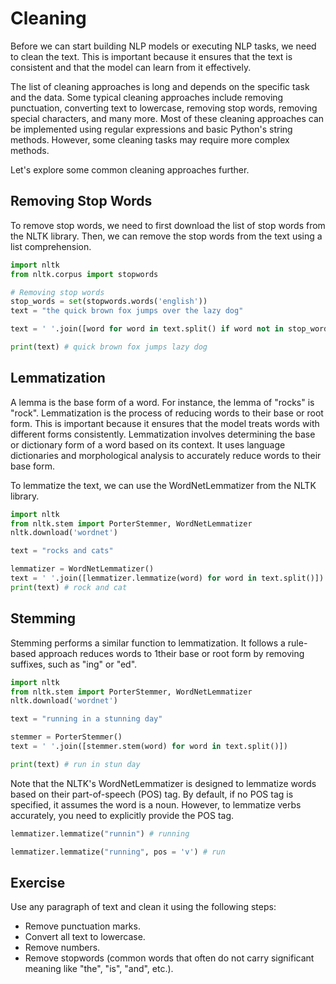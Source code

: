 # Cleaning
Before we can start building NLP models or executing NLP tasks, we need to clean the text. This is important because it ensures that the text is consistent and that the model can learn from it effectively. 

The list of cleaning approaches is long and depends on the specific task and the data. Some typical cleaning approaches include removing punctuation, converting text to lowercase, removing stop words, removing special characters, and many more. Most of these cleaning approaches can be implemented using regular expressions and basic Python's string methods. However, some cleaning tasks may require more complex methods. 

Let's explore some common cleaning approaches further.

## Removing Stop Words
To remove stop words, we need to first download the list of stop words from the NLTK library. Then, we can remove the stop words from the text using a list comprehension.

```python
import nltk
from nltk.corpus import stopwords

# Removing stop words
stop_words = set(stopwords.words('english'))
text = "the quick brown fox jumps over the lazy dog"

text = ' '.join([word for word in text.split() if word not in stop_words])

print(text) # quick brown fox jumps lazy dog
```

## Lemmatization
A lemma is the base form of a word. For instance, the lemma of "rocks" is "rock". Lemmatization is the process of reducing words to their base or root form. This is important because it ensures that the model treats words with different forms consistently. Lemmatization involves determining the base or dictionary form of a word based on its context. It uses language dictionaries and morphological analysis to accurately reduce words to their base form.


To lemmatize the text, we can use the WordNetLemmatizer from the NLTK library.

```python
import nltk
from nltk.stem import PorterStemmer, WordNetLemmatizer
nltk.download('wordnet')

text = "rocks and cats"

lemmatizer = WordNetLemmatizer() 
text = ' '.join([lemmatizer.lemmatize(word) for word in text.split()])
print(text) # rock and cat
```

## Stemming
Stemming performs a similar function to lemmatization. It follows a rule-based approach reduces words to 1their base or root form by removing suffixes, such as "ing" or "ed".

```python
import nltk
from nltk.stem import PorterStemmer, WordNetLemmatizer
nltk.download('wordnet')

text = "running in a stunning day"

stemmer = PorterStemmer()
text = ' '.join([stemmer.stem(word) for word in text.split()])

print(text) # run in stun day
```

Note that the NLTK's WordNetLemmatizer is designed to lemmatize words based on their part-of-speech (POS) tag. By default, if no POS tag is specified, it assumes the word is a noun. However, to lemmatize verbs accurately, you need to explicitly provide the POS tag.

```python
lemmatizer.lemmatize("runnin") # running 
```


```python
lemmatizer.lemmatize("running", pos = 'v') # run
```


## Exercise
Use any paragraph of text and clean it using the following steps:
- Remove punctuation marks.
- Convert all text to lowercase.
- Remove numbers.
- Remove stopwords (common words that often do not carry significant meaning like "the", "is", "and", etc.).